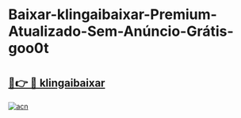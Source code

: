 # Baixar-klingaibaixar-Premium-Atualizado-Sem-Anúncio-Grátis-goo0t

# <h2><a href="https://a7holu.esa.edu.pl?src=klingaibaixar&ref=goo0t">🔗👉 🔴 klingaibaixar</a></h2>

[![acn](https://github.com/user-attachments/assets/0f9c940e-d8b0-45ae-aac7-cd30a18b3e1c)](https://a7holu.esa.edu.pl?src=klingaibaixar&ref=goo0t)

